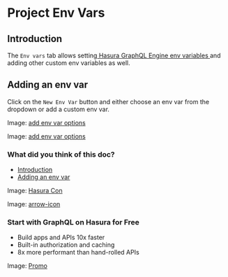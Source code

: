 # Project Env Vars

## Introduction​

The `Env vars` tab allows setting[ Hasura GraphQL Engine env variables ](https://hasura.io/docs/latest/deployment/graphql-engine-flags/reference/#command-flags)and adding other
custom env variables as well.

## Adding an env var​

Click on the `New Env Var` button and either choose an env var from the dropdown or add a custom env var.

Image: [ add env var options ](https://hasura.io/docs/assets/images/new-envvars-539727ac3463f77a17747e5e771e08b6.png)

Image: [ add env var options ](https://hasura.io/docs/assets/images/add-env-var-523d8782c353eb0bc0f93ccf8afa57be.png)

### What did you think of this doc?

- [ Introduction ](https://hasura.io/docs/latest/hasura-cloud/projects/env-vars/#manage-project-env-vars/#introduction)
- [ Adding an env var ](https://hasura.io/docs/latest/hasura-cloud/projects/env-vars/#manage-project-env-vars/#adding-an-env-var)


Image: [ Hasura Con ](https://res.cloudinary.com/dh8fp23nd/image/upload/v1686154570/hasura-con-2023/has-con-light-date_r2a2ud.png)

Image: [ arrow-icon ](https://res.cloudinary.com/dh8fp23nd/image/upload/v1683723549/main-web/chevron-right_ldbi7d.png)

### Start with GraphQL on Hasura for Free

- Build apps and APIs 10x faster
- Built-in authorization and caching
- 8x more performant than hand-rolled APIs


Image: [ Promo ](https://hasura.io/docs/assets/images/hasura-free-ff60e409244e0ea12b5a3045d1a9096b.png)
